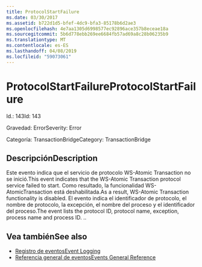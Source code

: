 ```yaml
---
title: ProtocolStartFailure
ms.date: 03/30/2017
ms.assetid: b722d1d5-bfef-4dc9-bfa3-85178b6d2ae3
ms.openlocfilehash: 4e7aa1305d6998577ec92896ace357b8eceae18a
ms.sourcegitcommit: 5b6d778ebb269ee6684fb57ad69a8c28b06235b9
ms.translationtype: MT
ms.contentlocale: es-ES
ms.lasthandoff: 04/08/2019
ms.locfileid: "59073061"
---
```

# <a name="protocolstartfailure"></a><span data-ttu-id="ab824-102">ProtocolStartFailure</span><span class="sxs-lookup"><span data-stu-id="ab824-102">ProtocolStartFailure</span></span>
<span data-ttu-id="ab824-103">Id.: 143</span><span class="sxs-lookup"><span data-stu-id="ab824-103">Id: 143</span></span>  
  
 <span data-ttu-id="ab824-104">Gravedad: Error</span><span class="sxs-lookup"><span data-stu-id="ab824-104">Severity: Error</span></span>  
  
 <span data-ttu-id="ab824-105">Categoría: TransactionBridge</span><span class="sxs-lookup"><span data-stu-id="ab824-105">Category: TransactionBridge</span></span>  
  
## <a name="description"></a><span data-ttu-id="ab824-106">Descripción</span><span class="sxs-lookup"><span data-stu-id="ab824-106">Description</span></span>  
 <span data-ttu-id="ab824-107">Este evento indica que el servicio de protocolo WS-Atomic Transaction  no se inició.</span><span class="sxs-lookup"><span data-stu-id="ab824-107">This event indicates that the WS-Atomic Transaction protocol service failed to start.</span></span> <span data-ttu-id="ab824-108">Como resultado, la funcionalidad WS-AtomicTransaction está deshabilitada.</span><span class="sxs-lookup"><span data-stu-id="ab824-108">As a result, WS-Atomic Transaction functionality is disabled.</span></span> <span data-ttu-id="ab824-109">El evento indica el identificador de protocolo, el nombre de protocolo, la excepción, el nombre del proceso y el identificador del proceso.</span><span class="sxs-lookup"><span data-stu-id="ab824-109">The event lists the protocol ID, protocol name, exception, process name and process ID.</span></span> <span data-ttu-id="ab824-110">.</span><span class="sxs-lookup"><span data-stu-id="ab824-110">.</span></span>  
  
## <a name="see-also"></a><span data-ttu-id="ab824-111">Vea también</span><span class="sxs-lookup"><span data-stu-id="ab824-111">See also</span></span>

- [<span data-ttu-id="ab824-112">Registro de eventos</span><span class="sxs-lookup"><span data-stu-id="ab824-112">Event Logging</span></span>](../../../../../docs/framework/wcf/diagnostics/event-logging/index.md)
- [<span data-ttu-id="ab824-113">Referencia general de eventos</span><span class="sxs-lookup"><span data-stu-id="ab824-113">Events General Reference</span></span>](../../../../../docs/framework/wcf/diagnostics/event-logging/events-general-reference.md)
